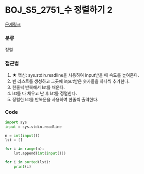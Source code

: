 # BOJ_S5_2751_수 정렬하기 2

[문제링크](https://www.acmicpc.net/problem/2751)

### 분류

정렬


### 접근법
1. ★ 핵심: sys.stdin.readline을 사용하여 input받을 때 속도를 높여준다.
2. 빈 리스트를 생성하고 그곳에 input받은 숫자들을 하나씩 추가한다.
3. 한줄씩 반복해서 lst를 채운다.
4. lst를 다 채우고 난 후 lst를 정렬한다.
5. 정렬한 lst를 반복문을 사용하여 한줄씩 출력한다.

### Code
```python
import sys
input = sys.stdin.readline

n = int(input())
lst = []

for i in range(n):
    lst.append(int(input()))

for i in sorted(lst):
    print(i)
```
